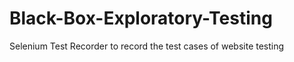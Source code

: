 # Black-Box-Exploratory-Testing

Selenium Test Recorder to record the test cases of website testing 
